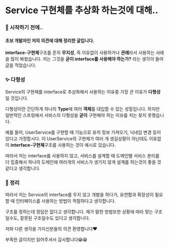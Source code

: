 # Service 구현체를 추상화 하는것에 대해..

### 🎊 시작하기 전에..

#### 초보 개발자인 저의 의견에 대해 정리한 글입니다.

**interface-구현체**구조를 흔히 **무지성**, 즉 이유없이 사용하거나 **관례**라서 사용하는 사례을 많이 봐왔습니다. 저는 그것을 **굳이 interface를 사용해야 하는가?** 라는 생각이 들어 글을 적었습니다.

### ✨ 다형성

Service의 구현체를 interface로 추상화해서 사용하는 이유중 가장 큰 이유가 **다형성**일 것입니다.

다형성이란 간단하게 하나의 **Type**에 여러 **객체**를 대입할 수 있는 성질입니다. 하지만 일반적인 스프링에서 서비스의 다형성을 **굳이** 구현해야 하는 이유를 저는 찾지 못했습니다.

예를 들어, UserService를 구현할 때 기능으로 유저 정보 가져오기, 닉네임 변경 등이 있다고 가정합시다. 이 UserService의 구현체가 여러 개 생길상황이 아닌데도 이유없이 **interface-구현체**구조를 사용하는 것이 예시로 있습니다.

따라서 저는 interface를 사용하지 않고, 서비스를 설계할 때 도메인별 서비스 분리를 더 집중해서 하나의 도메인에 여러개의 서비스가 생기지 않게 설계를 하는것이 좋을 것 같다고 생각합니다.

### 🚩 정리

따라서 저는 Service의 interface를 두지 않고 개발을 하다가, 유연함과 확장성이 필요할 때 인터페이스를 사용하는 방법이 적절하다고 생각합니다.

구조를 정하는데 정답은 없다고 생각합니다. 제가 말한 방법또한 상황에 따라 맞는 구조일수도, 잘못된 구조일수도 있다고 생각합니다.

저와 다른 생각을 가지신분들의 의견 환영합니다❤



부족한 글이지만 읽어주셔서 감사합니다😁😁